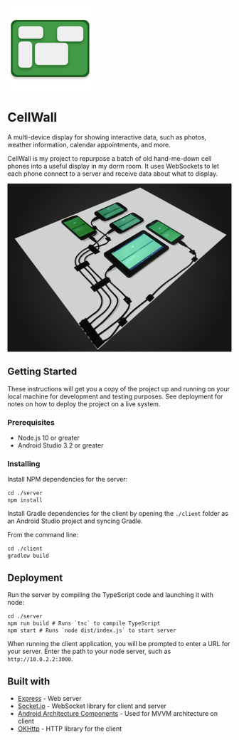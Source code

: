 ![](images/logo.png)

# CellWall

A multi-device display for showing interactive data,
such as photos, weather information, calendar appointments, and
more.

CellWall is my project to repurpose a batch of old hand-me-down cell phones into a useful display in my dorm room. It uses WebSockets to let each phone connect to a server and receive data about what to display.

![](finished.jpg)

## Getting Started

These instructions will get you a copy of the project up and running on your local machine for development and testing purposes. See deployment for notes on how to deploy the project on a live system.

### Prerequisites

-   Node.js 10 or greater
-   Android Studio 3.2 or greater

### Installing

Install NPM dependencies for the server:

```shell
cd ./server
npm install
```

Install Gradle dependencies for the client by opening the `./client` folder as an Android Studio project and syncing Gradle.

From the command line:

```shell
cd ./client
gradlew build
```

## Deployment

Run the server by compiling the TypeScript code and launching it with node:

```shell
cd ./server
npm run build # Runs `tsc` to compile TypeScript
npm start # Runs `node dist/index.js` to start server
```

When running the client application, you will be prompted to enter a URL for your server. Enter the path to your node server, such as `http://10.0.2.2:3000`.

## Built with

-   [Express](https://expressjs.com) - Web server
-   [Socket.io](https://socket.io) - WebSocket library for client and server
-   [Android Architecture Components](https://developer.android.com/topic/libraries/architecture/) - Used for MVVM architecture on client
-   [OKHttp](http://square.github.io/okhttp/) - HTTP library for the client
